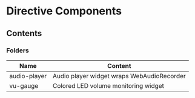 # Directive Components

## Contents

### Folders

| Name         | Content                                    |
|--------------|--------------------------------------------|
| audio-player | Audio player widget wraps WebAudioRecorder |
| vu-gauge     | Colored LED volume monitoring widget       |

